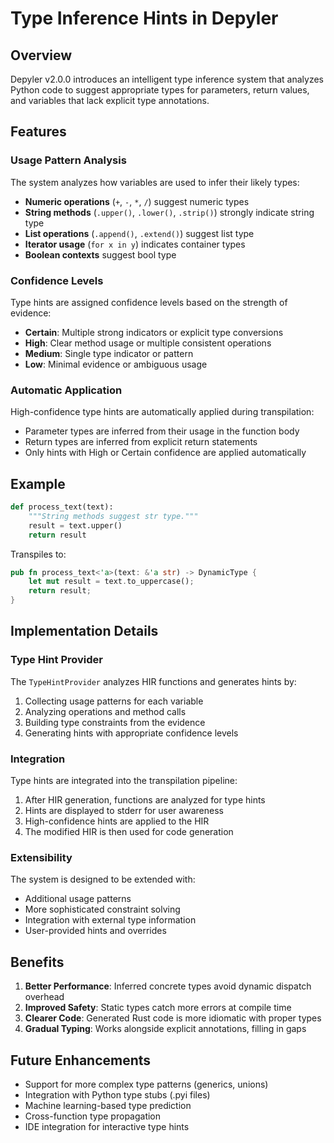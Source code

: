 # Type Inference Hints in Depyler

## Overview

Depyler v2.0.0 introduces an intelligent type inference system that analyzes
Python code to suggest appropriate types for parameters, return values, and
variables that lack explicit type annotations.

## Features

### Usage Pattern Analysis

The system analyzes how variables are used to infer their likely types:

- **Numeric operations** (`+`, `-`, `*`, `/`) suggest numeric types
- **String methods** (`.upper()`, `.lower()`, `.strip()`) strongly indicate
  string type
- **List operations** (`.append()`, `.extend()`) suggest list type
- **Iterator usage** (`for x in y`) indicates container types
- **Boolean contexts** suggest bool type

### Confidence Levels

Type hints are assigned confidence levels based on the strength of evidence:

- **Certain**: Multiple strong indicators or explicit type conversions
- **High**: Clear method usage or multiple consistent operations
- **Medium**: Single type indicator or pattern
- **Low**: Minimal evidence or ambiguous usage

### Automatic Application

High-confidence type hints are automatically applied during transpilation:

- Parameter types are inferred from their usage in the function body
- Return types are inferred from explicit return statements
- Only hints with High or Certain confidence are applied automatically

## Example

```python
def process_text(text):
    """String methods suggest str type."""
    result = text.upper()
    return result
```

Transpiles to:

```rust
pub fn process_text<'a>(text: &'a str) -> DynamicType {
    let mut result = text.to_uppercase();
    return result;
}
```

## Implementation Details

### Type Hint Provider

The `TypeHintProvider` analyzes HIR functions and generates hints by:

1. Collecting usage patterns for each variable
2. Analyzing operations and method calls
3. Building type constraints from the evidence
4. Generating hints with appropriate confidence levels

### Integration

Type hints are integrated into the transpilation pipeline:

1. After HIR generation, functions are analyzed for type hints
2. Hints are displayed to stderr for user awareness
3. High-confidence hints are applied to the HIR
4. The modified HIR is then used for code generation

### Extensibility

The system is designed to be extended with:

- Additional usage patterns
- More sophisticated constraint solving
- Integration with external type information
- User-provided hints and overrides

## Benefits

1. **Better Performance**: Inferred concrete types avoid dynamic dispatch
   overhead
2. **Improved Safety**: Static types catch more errors at compile time
3. **Clearer Code**: Generated Rust code is more idiomatic with proper types
4. **Gradual Typing**: Works alongside explicit annotations, filling in gaps

## Future Enhancements

- Support for more complex type patterns (generics, unions)
- Integration with Python type stubs (.pyi files)
- Machine learning-based type prediction
- Cross-function type propagation
- IDE integration for interactive type hints
